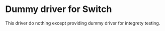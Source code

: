 # Dummy driver for Switch

This driver do nothing except providing dummy driver for integrety testing.